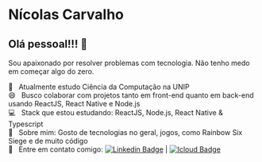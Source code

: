 # Nícolas Carvalho

## Olá pessoal!!! 👋

Sou apaixonado por resolver problemas com tecnologia.
Não tenho medo em começar algo do zero.

:rocket:  &nbsp; Atualmente estudo Ciência da Computação na UNIP
  <br/> :smile: &nbsp; Busco colaborar com projetos tanto em front-end quanto em back-end usando ReactJS, React Native e Node.js
  <br/> :computer: &nbsp; Stack que estou estudando: ReactJS, Node.js, React Native & Typescript
  <br/> 💬  &nbsp; Sobre mim: Gosto de tecnologias no geral, jogos, como Rainbow Six Siege e de muito código
  <br/> :email: &nbsp; Entre em contato comigo: [![Linkedin Badge](https://img.shields.io/badge/-Nícolas%20Carvalho-blue?style=flat-square&logo=Linkedin&logoColor=white&link=https://www.linkedin.com/in/nicolasdev1/)](https://www.linkedin.com/in/nicolasdev1/) 
| 
[![Icloud Badge](https://img.shields.io/badge/-nicolaspessoal@icloud.com-c14438?style=flat-square&logo=Icloud&logoColor=white&link=mailto:nicolaspessoal@icloud.com)](mailto:nicolaspessoal@icloud.com)
